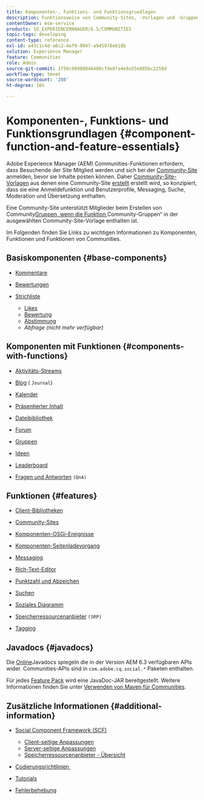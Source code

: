 ```yaml
---
title: Komponenten-, Funktions- und Funktionsgrundlagen
description: Funktionsweise von Community-Sites, -Vorlagen und -Gruppen
contentOwner: msm-service
products: SG_EXPERIENCEMANAGER/6.5/COMMUNITIES
topic-tags: developing
content-type: reference
exl-id: a43c1c4d-a6c2-4ef9-9047-a945978e618b
solution: Experience Manager
feature: Communities
role: Admin
source-git-commit: 1f56c99980846400cfde8fa4e9a55e885bc2258d
workflow-type: tm+mt
source-wordcount: '208'
ht-degree: 16%

---
```


# Komponenten-, Funktions- und Funktionsgrundlagen  {#component-function-and-feature-essentials}

Adobe Experience Manager (AEM) Communities-Funktionen erfordern, dass Besuchende der Site Mitglied werden und sich bei der [Community-Site](overview.md#communitiessites) anmelden, bevor sie Inhalte posten können. Daher [Community-Site-Vorlagen](sites.md) aus denen eine Community-Site [erstellt](sites-console.md) erstellt wird, so konzipiert, dass sie eine Anmeldefunktion und Benutzerprofile, Messaging, Suche, Moderation und Übersetzung enthalten.

Eine Community-Site unterstützt Mitglieder beim Erstellen von Community[Gruppen, wenn die Funktion &#x200B;](functions.md#groups-function)Community-Gruppen“ in der ausgewählten Community-Site-Vorlage enthalten ist.

Im Folgenden finden Sie Links zu wichtigen Informationen zu Komponenten, Funktionen und Funktionen von Communities.

## Basiskomponenten {#base-components}

* [Kommentare](essentials-comments.md)
* [Bewertungen](reviews-basics.md)
* [Strichliste](tally.md)

   * [Likes](essentials-liking.md)
   * [Bewertung](rating-basics.md)
   * [Abstimmung](essentials-voting.md)
   * *Abfrage (nicht mehr verfügbar)*

## Komponenten mit Funktionen {#components-with-functions}

* [Aktivitäts-Streams](essentials-activities.md)
* [Blog](blog-developer-basics.md) ( `Journal`)

* [Kalender](calendar-basics-for-developers.md)
* [Präsentierter Inhalt](essentials-featured.md)
* [Dateibibliothek](essentials-file-library.md)
* [Forum](essentials-forum.md)
* [Gruppen](essentials-groups.md)
* [Ideen](ideation.md)
* [Leaderboard](leaderboard.md)
* [Fragen und Antworten](qna-essentials.md) `(QnA)`

## Funktionen {#features}

* [Client-Bibliotheken](clientlibs.md)
* [Community-Sites](sites-for-developers.md)
* [Komponenten-OSGi-Ereignisse](events.md)
* [Komponenten-Seitenladevorgang](sideloading.md)
* [Messaging](essentials-messaging.md)
* [Rich-Text-Editor](rte.md)
* [Punktzahl und Abzeichen](configure-scoring.md)
* [Suchen](search-implementation.md)
* [Soziales Diagramm](essentials-socialgraph.md)
* [Speicherressourcenanbieter](srp-and-ugc.md) `(SRP)`

* [Tagging](tag.md)

## Javadocs {#javadocs}

Die [Online](../../help/sites-developing/reference-materials.md)Javadocs spiegeln die in der Version AEM 6.3 verfügbaren APIs wider.
Communities-APIs sind in `com.adobe.cq.social.*` Paketen enthalten.

Für jedes [Feature Pack](deploy-communities.md#latestfeaturepack) wird eine JavaDoc-JAR bereitgestellt. Weitere Informationen finden Sie unter [Verwenden von Maven für Communities](maven.md#javadocs).

## Zusätzliche Informationen {#additional-information}

* [Social Component Framework (SCF)](scf.md)

   * [Client-seitige Anpassungen](client-customize.md)
   * [Server-seitige Anpassungen](server-customize.md)
   * [Speicherressourcenanbieter - Übersicht](srp.md)

* [Codierungsrichtlinien &#x200B;](code-guide.md)
* [Tutorials](tutorials.md)
* [Fehlerbehebung](troubleshooting.md)

